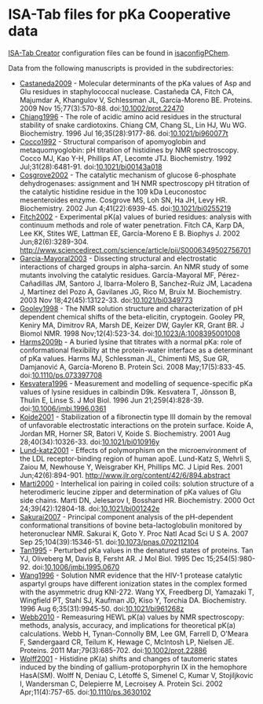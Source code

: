 # ISA-Tab files for pKa Cooperative data

[ISA-Tab Creator](http://isatab.sourceforge.net/tools.html) configuration files can be found in [isaconfigPChem](isaconfigPChem).

Data from the following manuscripts is provided in the subdirectories:

* [Castaneda2009](Castaneda2009) - Molecular determinants of the pKa values of Asp and Glu residues in staphylococcal nuclease. Castañeda CA, Fitch CA, Majumdar A, Khangulov V, Schlessman JL, García-Moreno BE. Proteins. 2009 Nov 15;77(3):570-88. doi:[10.1002/prot.22470](http://dx.doi.org/10.1002/prot.22470)
* [Chiang1996](Chiang1996) - The role of acidic amino acid residues in the structural stability of snake cardiotoxins. Chiang CM, Chang SL, Lin HJ, Wu WG. Biochemistry. 1996 Jul 16;35(28):9177-86. doi:[10.1021/bi960077t](http://dx.doi.org/10.1021/bi960077t)
* [Cocco1992](Cocco1992) - Structural comparison of apomyoglobin and metaquomyoglobin: pH titration of histidines by NMR spectroscopy.  Cocco MJ, Kao Y-H, Phillips AT, Lecomte JTJ.  Biochemistry. 1992 Jul;31(28):6481-91.  doi:[10.1021/bi00143a018](http://dx.doi.org/10.1021/bi00143a018)
* [Cosgrove2002](Cosgrove2002) - The catalytic mechanism of glucose 6-phosphate dehydrogenases: assignment and 1H NMR spectroscopy pH titration of the catalytic histidine residue in the 109 kDa Leuconostoc mesenteroides enzyme. Cosgrove MS, Loh SN, Ha JH, Levy HR. Biochemistry. 2002 Jun 4;41(22):6939-45. doi:[10.1021/bi0255219](http://dx.doi.org/10.1021/bi0255219)
* [Fitch2002](Fitch2002) - Experimental pK(a) values of buried residues: analysis with continuum methods and role of water penetration. Fitch CA, Karp DA, Lee KK, Stites WE, Lattman EE, García-Moreno E B. Biophys J. 2002 Jun;82(6):3289-304. <http://www.sciencedirect.com/science/article/pii/S0006349502756701>
* [Garcia-Mayoral2003](Garcia-Mayoral2003) - Dissecting structural and electrostatic interactions of charged groups in alpha-sarcin. An NMR study of some mutants involving the catalytic residues. García-Mayoral MF, Pérez-Cañadillas JM, Santoro J, Ibarra-Molero B, Sanchez-Ruiz JM, Lacadena J, Martínez del Pozo A, Gavilanes JG, Rico M, Bruix M. Biochemistry. 2003 Nov 18;42(45):13122-33. doi:[10.1021/bi0349773](http://dx.doi.org/10.1021/bi0349773)
* [Gooley1998](Gooley1998) - The NMR solution structure and characterization of pH dependent chemical shifts of the beta-elicitin, cryptogein. Gooley PR, Keniry MA, Dimitrov RA, Marsh DE, Keizer DW, Gayler KR, Grant BR. J Biomol NMR. 1998 Nov;12(4):523-34. doi:[10.1023/A:1008395001008](http://dx.doi.org/10.1023/A:1008395001008)
* [Harms2009b](Harms2009b) - A buried lysine that titrates with a normal pKa: role of conformational flexibility at the protein-water interface as a determinant of pKa values. Harms MJ, Schlessman JL, Chimenti MS, Sue GR, Damjanović A, García-Moreno B. Protein Sci. 2008 May;17(5):833-45. doi:[10.1110/ps.073397708](http://dx.doi.org/10.1110/ps.073397708)
* [Kesvatera1996](Kesvatera1996) - Measurement and modelling of sequence-specific pKa values of lysine residues in calbindin D9k. Kesvatera T, Jönsson B, Thulin E, Linse S. J Mol Biol. 1996 Jun 21;259(4):828-39. doi:[10.1006/jmbi.1996.0361](http://dx.doi.org/10.1006/jmbi.1996.0361)
* [Koide2001](Koide2001) - Stabilization of a fibronectin type III domain by the removal of unfavorable electrostatic interactions on the protein surface. Koide A, Jordan MR, Horner SR, Batori V, Koide S. Biochemistry. 2001 Aug 28;40(34):10326-33. doi:[10.1021/bi010916y](http://dx.doi.org/10.1021/bi010916y)
* [Lund-katz2001](Lund-katz2001) - Effects of polymorphism on the microenvironment of the LDL receptor-binding region of human apoE. Lund-Katz S, Wehrli S, Zaiou M, Newhouse Y, Weisgraber KH, Phillips MC. J Lipid Res. 2001 Jun;42(6):894-901. <http://www.jlr.org/content/42/6/894.abstract>
* [Marti2000](Marti2000) - Interhelical ion pairing in coiled coils: solution structure of a heterodimeric leucine zipper and determination of pKa values of Glu side chains. Marti DN, Jelesarov I, Bosshard HR. Biochemistry. 2000 Oct 24;39(42):12804-18. doi:[10.1021/bi001242e](http://dx.doi.org/10.1021/bi001242e)
* [Sakurai2007](Sakurai2007) - Principal component analysis of the pH-dependent conformational transitions of bovine beta-lactoglobulin monitored by heteronuclear NMR. Sakurai K, Goto Y. Proc Natl Acad Sci U S A. 2007 Sep 25;104(39):15346-51. doi:[10.1073/pnas.0702112104](http://dx.doi.org/10.1073/pnas.0702112104)
* [Tan1995](Tan1995) - Perturbed pKa values in the denatured states of proteins. Tan YJ, Oliveberg M, Davis B, Fersht AR. J Mol Biol. 1995 Dec 15;254(5):980-92. doi:[10.1006/jmbi.1995.0670](http://dx.doi.org/10.1006/jmbi.1995.0670)
* [Wang1996](Wang1996) - Solution NMR evidence that the HIV-1 protease catalytic aspartyl groups have different ionization states in the complex formed with the asymmetric drug KNI-272. Wang YX, Freedberg DI, Yamazaki T, Wingfield PT, Stahl SJ, Kaufman JD, Kiso Y, Torchia DA. Biochemistry. 1996 Aug 6;35(31):9945-50. doi:[10.1021/bi961268z](http://dx.doi.org/10.1021/bi961268z)
* [Webb2010](Webb2010) - Remeasuring HEWL pK(a) values by NMR spectroscopy: methods, analysis, accuracy, and implications for theoretical pK(a) calculations. Webb H, Tynan-Connolly BM, Lee GM, Farrell D, O'Meara F, Søndergaard CR, Teilum K, Hewage C, McIntosh LP, Nielsen JE. Proteins. 2011 Mar;79(3):685-702. doi:[10.1002/prot.22886](http://dx.doi.org/10.1002/prot.22886)
* [Wolff2001](Wolff2001) - Histidine pK(a) shifts and changes of tautomeric states induced by the binding of gallium-protoporphyrin IX in the hemophore HasA(SM). Wolff N, Deniau C, Létoffé S, Simenel C, Kumar V, Stojiljkovic I, Wandersman C, Delepierre M, Lecroisey A. Protein Sci. 2002 Apr;11(4):757-65. doi:[10.1110/ps.3630102](http://dx.doi.org/10.1110/ps.3630102)
